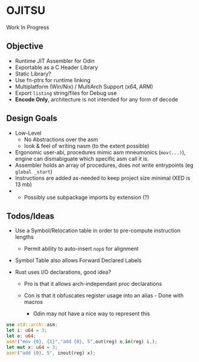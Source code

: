 # OJITSU

Work In Progress

## Objective
- Runtime JIT Assembler for Odin
- Exportable as a C Header Library
- Static Library?
- Use fn-ptrs for runtime linking
- Multiplatform (Win/Nix) / MultiArch Support (x64, ARM)
- Export `listing` string/files for Debug use
- **Encode Only**, architecture is not intended for any form of decode

## Design Goals
- Low-Level
  - No Abstractions over the asm
  - look & feel of writing nasm (to the extent possible)
- Ergonomic user-abi, procedures mimic asm mneumonics  (`mov(...)`), engine can dismabiguate which specific asm call it is.
- Assembler holds an array of procedures, does not write entrypoints (eg `global _start`)
- Instructions are added as-needed to keep project size minimal (XED is 13 mb)
- - Possibly use subpackage imports by extension (?)

## Todos/Ideas
- Use a Symbol/Relocation table in order to pre-compute instruction lengths

  - Permit ability to auto-insert `nop`s for alignment

- Symbol Table also allows Forward Declared Labels
- Rust uses I/O declarations, good idea?

  - Pro is that it allows arch-independant proc declarations
  - Con is that it obfuscates register usage into an alias - Done with macros 

     - Odin may not have a nice way to represent this



```rust
use std::arch::asm;
let i: u64 = 3;
let o: u64;
asm!("mov {0}, {1}","add {0}, 5",out(reg) o,in(reg) i,);
let mut x: u64 = 3;
asm!("add {0}, 5", inout(reg) x);
```